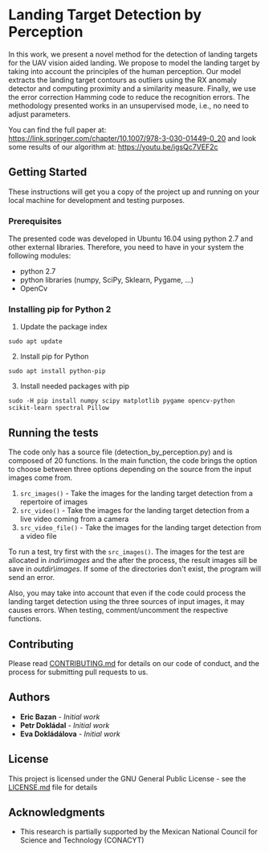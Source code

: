 # Landing Target Detection by Perception

In this work, we present a novel method for the detection of landing targets for the UAV vision aided landing. We propose to model the landing target by taking into account the principles of the human perception. Our model extracts the landing target contours as outliers using the RX anomaly detector and computing proximity and a similarity measure. Finally, we use the error correction Hamming code to reduce the recognition errors. The methodology presented works in an unsupervised mode, i.e., no need to adjust parameters. 

You can find the full paper at: https://link.springer.com/chapter/10.1007/978-3-030-01449-0_20
and look some results of our algorithm at: https://youtu.be/igsQc7VEF2c


## Getting Started

These instructions will get you a copy of the project up and running on your local machine for development and testing purposes. 

### Prerequisites

The presented code was developed in Ubuntu 16.04 using python 2.7 and other external libraries. Therefore, you need to have in your system the following modules:

* python 2.7
* python libraries (numpy, SciPy, Sklearn, Pygame, ...)
* OpenCv

### Installing pip for Python 2

1. Update the package index
```console
sudo apt update
```
2. Install pip for Python
```console
sudo apt install python-pip
```
3. Install needed packages with pip
```console
sudo -H pip install numpy scipy matplotlib pygame opencv-python scikit-learn spectral Pillow 
```

## Running the tests
The code only has a source file (detection_by_perception.py) and is composed of 20 functions. In the main function, the code brings the option to choose between three options depending on the source from the input images come from. 

1. `src_images()` - Take the images for the landing target detection from a repertoire of images 
2. `src_video()` - Take the images for the landing target detection from a live video coming from a camera 
3. `src_video_file()` - Take the images for the landing target detection from a video file

To run a test, try first with the `src_images()`. The images for the test are allocated in *indir\images* and the after the process, the result images sill be save in *outdir\images*. If some of the directories don't exist, the program will send an error.

Also, you may take into account that even if the code could process the landing target detection using the three sources of input images, it may causes errors. When testing, comment/uncomment the respective functions. 

## Contributing

Please read [CONTRIBUTING.md](CONTRIBUTING.md) for details on our code of conduct, and the process for submitting pull requests to us.

## Authors

* **Eric Bazan** - *Initial work*
* **Petr Dokládal** - *Initial work* 
* **Eva Dokládálova** - *Initial work* 

## License

This project is licensed under the GNU General Public License - see the [LICENSE.md](LICENSE.md) file for details

## Acknowledgments

* This research is partially supported by the Mexican National Council for Science and Technology (CONACYT)

